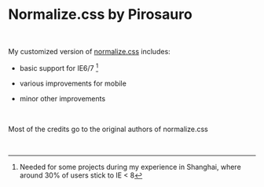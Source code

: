 Normalize.css by Pirosauro
==========================

 

My customized version of
[normalize.css](https://necolas.github.io/normalize.css/) includes:

-   basic support for IE6/7 [^1]

-   various improvements for mobile

-   minor other improvements

 

Most of the credits go to the original authors of normalize.css

 

[^1]: Needed for some projects during my experience in Shanghai, where around
30% of users stick to IE \< 8
